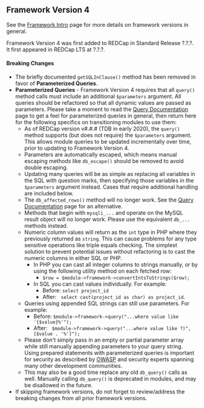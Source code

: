 ## Framework Version 4

See the [Framework Intro](intro.md) page for more details on framework versions in general.

Framework Version 4 was first added to REDCap in Standard Release ?.?.?. It first appeared in REDCap LTS at ?.?.?.

#### Breaking Changes

- The briefly documented `getSQLInClause()` method has been removed in favor of **Parameterized Queries**.
- **Parameterized Queries** - Framework Version 4 requires that all `query()` method calls must include an additional `$parameters` argument.  All queries should be refactored so that all dynamic values are passed as parameters.  Please take a moment to read the [Query Documentation](../querying.md) page to get a feel for parameterized queries in general, then return here for the following specifics on transitioning modules to use them:
  - As of REDCap version v#.#.# (TDB in early 2020), the `query()` method supports (but does not require) the `$parameters` argument.  This allows module queries to be updated incrementally over time, prior to updating to Framework Version 4.
  - Parameters are automatically escaped, which means manual escaping methods like `db_escape()` should be removed to avoid double escaping.
  - Updating many queries will be as simple as replacing all variables in the SQL with question marks, then specifying those variables in the `$parameters` argument instead.  Cases that require additional handling are included below.
  - The `db_affected_rows()` method will no longer work.  See the [Query Documentation](../querying.md) page for an alternative.
  - Methods that begin with `mysqli_...` and operate on the MySQL result object will no longer work.  Please use the equivalent `db_...` methods instead.
  - Numeric column values will return as the `int` type in PHP where they previously returned as `string`.  This can cause problems for any type sensitive operations like triple equals checking.  The simplest solution to prevent potential issues without refactoring is to cast the numeric columns in either SQL or PHP.
    - In PHP you can cast all integer columns to strings manually, or by using the following utility method on each fetched row:
      - `$row = $module->framework->convertIntsToStrings($row);`
    - In SQL you can cast values individually.  For example:
      - Before: `select project_id`
      - After: &nbsp;&nbsp;`select cast(project_id as char) as project_id`.
  - Queries using appended SQL strings can still use parameters.  For example:
    - Before: `$module->framework->query("...where value like '{$value}%'");`
    - After: &nbsp;&nbsp;`$module->framework->query("...where value like ?)", [$value . '%']");`
  - Please don't simply pass in an empty or partial parameter array while still manually appending parameters to your query string.  Using prepared statements with parameterized queries is important for security as described by [OWASP](https://cheatsheetseries.owasp.org/cheatsheets/SQL_Injection_Prevention_Cheat_Sheet.html) and security experts spanning many other development communities.
  - This may also be a good time replace any old `db_query()` calls as well.  Manually calling `db_query()` is deprecated in modules, and may be disallowed in the future.  
- If skipping framework versions, do not forget to review/address the breaking changes from all prior framework versions.